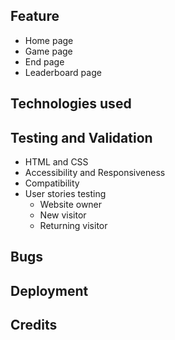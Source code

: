 ## Feature
* Home page
* Game page
* End page
* Leaderboard page

## Technologies used

## Testing and Validation
* HTML and CSS
* Accessibility and Responsiveness
* Compatibility
* User stories testing
   * Website owner
   * New visitor
   * Returning visitor
## Bugs
## Deployment
## Credits
